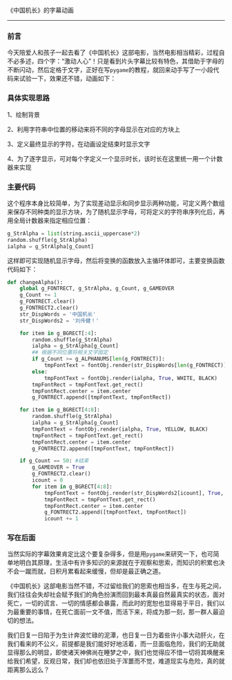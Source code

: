 《中国机长》的字幕动画

---

### 前言

今天陪爱人和孩子一起去看了《中国机长》这部电影，当然电影相当精彩，过程自不必多述，四个字：“激动人心”！只是看到片头字幕比较有特色，其借助于字母的不断闪动，然后定格于文字，正好在写`pygame`的教程，就回来动手写了一小段代码来试验一下，效果还不错，动画如下：



### 具体实现思路

1、绘制背景

2、利用字符串中位置的移动来将不同的字母显示在对应的方块上

3、定义最终显示的字符，在动画设定结束时显示文字

4、为了逐字显示，可对每个字定义一个显示时长，该时长在这里统一用一个计数器来实现

### 主要代码

这个程序本身比较简单，为了实现差动显示和同步显示两种功能，可定义两个数组来保存不同种类的显示方块，为了随机显示字母，可将定义的字符串序列化后，再用全局计数器来指定相应位置：

```python
g_StrAlpha = list(string.ascii_uppercase*2)
random.shuffle(g_StrAlpha)
ialpha = g_StrAlpha[g_Count]
```

这样即可实现随机显示字母，然后将变换的函数放入主循环体即可，主要变换函数代码如下：

```python
def changeAlpha():
    global g_FONTRECT, g_StrAlpha, g_Count, g_GAMEOVER
    g_Count += 1
    g_FONTRECT.clear()
    g_FONTRECT2.clear()
    str_DispWords = '中国机长'
    str_DispWords2 = '刘传健！'

    for item in g_BGRECT[:4]:
        random.shuffle(g_StrAlpha)
        ialpha = g_StrAlpha[g_Count]
        ## 根据不同位置将相关文字固定
        if g_Count >= g_ALPHANUMS[len(g_FONTRECT)]:
            tmpFontText = fontObj.render(str_DispWords[len(g_FONTRECT)], True, WHITE, BLACK)
        else:
            tmpFontText = fontObj.render(ialpha, True, WHITE, BLACK)
        tmpFontRect = tmpFontText.get_rect()
        tmpFontRect.center = item.center
        g_FONTRECT.append([tmpFontText, tmpFontRect])

    for item in g_BGRECT[4:8]:
        random.shuffle(g_StrAlpha)
        ialpha = g_StrAlpha[g_Count]
        tmpFontText = fontObj.render(ialpha, True, YELLOW, BLACK)
        tmpFontRect = tmpFontText.get_rect()
        tmpFontRect.center = item.center
        g_FONTRECT2.append([tmpFontText, tmpFontRect])

    if g_Count == 50: #结束
        g_GAMEOVER = True
        g_FONTRECT2.clear()
        icount = 0
        for item in g_BGRECT[4:8]:
            tmpFontText = fontObj.render(str_DispWords2[icount], True, YELLOW, BLACK)
            tmpFontRect = tmpFontText.get_rect()
            tmpFontRect.center = item.center
            g_FONTRECT2.append([tmpFontText, tmpFontRect])
            icount += 1
```

### 写在后面

当然实际的字幕效果肯定比这个要复杂得多，但是用`pygame`来研究一下，也可简单地明白其原理，生活中有许多知识的来源就在于观察和思索，而知识的积累也决不会一蹴而就，日积月累看起来缓慢，但却是最正确之道。

《中国机长》这部电影当然不错，不过留给我们的思索也相当多，在生与死之间，我们往往会失却社会赋予我们的角色扮演而回到最本真最自然最真实的状态，面对死亡，一切的谎言、一切的情感都会暴露，而此时的宽恕也显得易于平日，我们以为最重要的事情，在死亡面前一文不值，而活下来，将成为那一刻，那一群人最迫切的想法。

我们日复一日陷于为生计奔波忙碌的泥潭，也日复一日为着些许小事大动肝火，在我们看来的不公义，前提都是我们能好好地活着，而一旦面临危险，我们的无助就显得那么的明显，即使诸天神佛尚在睡梦之中，我们也觉得应不惜一切将其唤醒来给我们希望，反观日常，我们却也依旧处于浑噩而不觉，难道现实与危险，真的就距离那么远么？